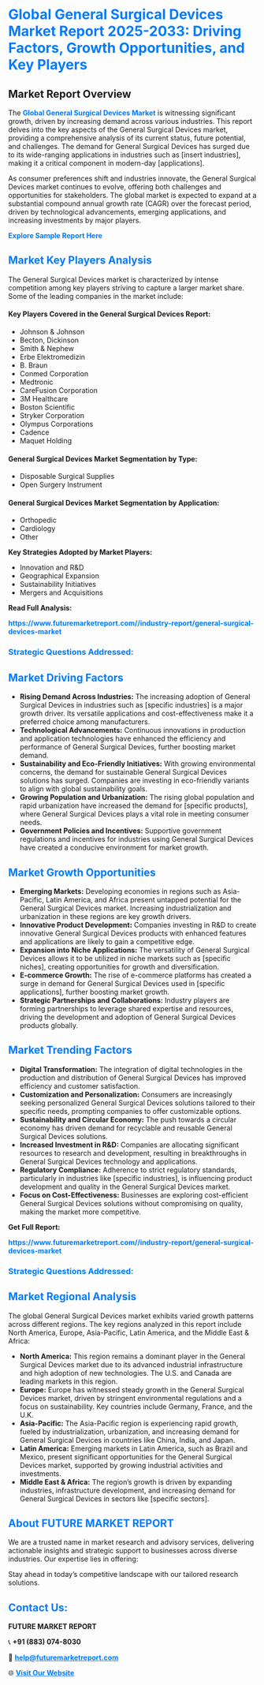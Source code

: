 <h1 style="color: #007BFF;">Global General Surgical Devices Market Report 2025-2033: Driving Factors, Growth Opportunities, and Key Players</h1>

<section id="overview">
<h2>Market Report Overview</h2>
<p>The <a href="https://www.futuremarketreport.com//industry-report/general-surgical-devices-market" style="color: #007BFF; text-decoration: none;"><strong>Global General Surgical Devices Market</strong></a> is witnessing significant growth, driven by increasing demand across various industries. This report delves into the key aspects of the General Surgical Devices market, providing a comprehensive analysis of its current status, future potential, and challenges. The demand for General Surgical Devices has surged due to its wide-ranging applications in industries such as [insert industries], making it a critical component in modern-day [applications].</p>
<p>As consumer preferences shift and industries innovate, the General Surgical Devices market continues to evolve, offering both challenges and opportunities for stakeholders. The global market is expected to expand at a substantial compound annual growth rate (CAGR) over the forecast period, driven by technological advancements, emerging applications, and increasing investments by major players.</p>
</section>

<section id="overview">
<p><a href="https://www.futuremarketreport.com//request-sample/reportId=77014" style="color: #007BFF; text-decoration: none;"><strong>Explore Sample Report Here</strong></a></p>
</section>

<section id="key-players">
<h2 style="color: #007BFF;">Market Key Players Analysis</h2>
<p>The General Surgical Devices market is characterized by intense competition among key players striving to capture a larger market share. Some of the leading companies in the market include:</p>
<h4>Key Players Covered in the General Surgical Devices Report:</h4>
<ul><li>Johnson &amp; Johnson</li><li>Becton, Dickinson</li><li>Smith &amp; Nephew</li><li>Erbe Elektromedizin</li><li>B. Braun</li><li>Conmed Corporation</li><li>Medtronic</li><li>CareFusion Corporation</li><li>3M Healthcare</li><li>Boston Scientific</li><li>Stryker Corporation</li><li>Olympus Corporations</li><li>Cadence</li><li>Maquet Holding</li></ul>
<h4>General Surgical Devices Market Segmentation by Type:</h4>
<ul><li>Disposable Surgical Supplies</li><li>Open Surgery Instrument</li></ul>

<h4>General Surgical Devices Market Segmentation by Application:</h4>
<ul><li>Orthopedic</li><li>Cardiology</li><li>Other</li></ul>
<p><strong>Key Strategies Adopted by Market Players:</strong></p>
<ul>
<li>Innovation and R&D</li>
<li>Geographical Expansion</li>
<li>Sustainability Initiatives</li>
<li>Mergers and Acquisitions</li>
</ul>
</section>

<section>
<p><strong>Read Full Analysis: </strong></p><a href="https://www.futuremarketreport.com//industry-report/general-surgical-devices-market" style="color: #007BFF; text-decoration: none;"><strong>https://www.futuremarketreport.com//industry-report/general-surgical-devices-market</strong></a>
<h3 style="color: #007BFF;">Strategic Questions Addressed:</h3>
</section>

<section id="driving-factors">
<h2 style="color: #007BFF;">Market Driving Factors</h2>
<ul>
<li><strong>Rising Demand Across Industries:</strong> The increasing adoption of General Surgical Devices in industries such as [specific industries] is a major growth driver. Its versatile applications and cost-effectiveness make it a preferred choice among manufacturers.</li>
<li><strong>Technological Advancements:</strong> Continuous innovations in production and application technologies have enhanced the efficiency and performance of General Surgical Devices, further boosting market demand.</li>
<li><strong>Sustainability and Eco-Friendly Initiatives:</strong> With growing environmental concerns, the demand for sustainable General Surgical Devices solutions has surged. Companies are investing in eco-friendly variants to align with global sustainability goals.</li>
<li><strong>Growing Population and Urbanization:</strong> The rising global population and rapid urbanization have increased the demand for [specific products], where General Surgical Devices plays a vital role in meeting consumer needs.</li>
<li><strong>Government Policies and Incentives:</strong> Supportive government regulations and incentives for industries using General Surgical Devices have created a conducive environment for market growth.</li>
</ul>
</section>

<section id="growth-opportunities">
<h2 style="color: #007BFF;">Market Growth Opportunities</h2>
<ul>
<li><strong>Emerging Markets:</strong> Developing economies in regions such as Asia-Pacific, Latin America, and Africa present untapped potential for the General Surgical Devices market. Increasing industrialization and urbanization in these regions are key growth drivers.</li>
<li><strong>Innovative Product Development:</strong> Companies investing in R&D to create innovative General Surgical Devices products with enhanced features and applications are likely to gain a competitive edge.</li>
<li><strong>Expansion into Niche Applications:</strong> The versatility of General Surgical Devices allows it to be utilized in niche markets such as [specific niches], creating opportunities for growth and diversification.</li>
<li><strong>E-commerce Growth:</strong> The rise of e-commerce platforms has created a surge in demand for General Surgical Devices used in [specific applications], further boosting market growth.</li>
<li><strong>Strategic Partnerships and Collaborations:</strong> Industry players are forming partnerships to leverage shared expertise and resources, driving the development and adoption of General Surgical Devices products globally.</li>
</ul>
</section>

<section id="trending-factors">
<h2 style="color: #007BFF;">Market Trending Factors</h2>
<ul>
<li><strong>Digital Transformation:</strong> The integration of digital technologies in the production and distribution of General Surgical Devices has improved efficiency and customer satisfaction.</li>
<li><strong>Customization and Personalization:</strong> Consumers are increasingly seeking personalized General Surgical Devices solutions tailored to their specific needs, prompting companies to offer customizable options.</li>
<li><strong>Sustainability and Circular Economy:</strong> The push towards a circular economy has driven demand for recyclable and reusable General Surgical Devices solutions.</li>
<li><strong>Increased Investment in R&D:</strong> Companies are allocating significant resources to research and development, resulting in breakthroughs in General Surgical Devices technology and applications.</li>
<li><strong>Regulatory Compliance:</strong> Adherence to strict regulatory standards, particularly in industries like [specific industries], is influencing product development and quality in the General Surgical Devices market.</li>
<li><strong>Focus on Cost-Effectiveness:</strong> Businesses are exploring cost-efficient General Surgical Devices solutions without compromising on quality, making the market more competitive.</li>
</ul>
</section>

<section>
<p><strong>Get Full Report: </strong></p><a href="https://www.futuremarketreport.com//industry-report/general-surgical-devices-market" style="color: #007BFF; text-decoration: none;"><strong>https://www.futuremarketreport.com//industry-report/general-surgical-devices-market</strong></a>
<h3 style="color: #007BFF;">Strategic Questions Addressed:</h3>
</section>


<section id="regional-analysis">
<h2 style="color: #007BFF;">Market Regional Analysis</h2>
<p>The global General Surgical Devices market exhibits varied growth patterns across different regions. The key regions analyzed in this report include North America, Europe, Asia-Pacific, Latin America, and the Middle East & Africa:</p>
<ul>
<li><strong>North America:</strong> This region remains a dominant player in the General Surgical Devices market due to its advanced industrial infrastructure and high adoption of new technologies. The U.S. and Canada are leading markets in this region.</li>
<li><strong>Europe:</strong> Europe has witnessed steady growth in the General Surgical Devices market, driven by stringent environmental regulations and a focus on sustainability. Key countries include Germany, France, and the U.K.</li>
<li><strong>Asia-Pacific:</strong> The Asia-Pacific region is experiencing rapid growth, fueled by industrialization, urbanization, and increasing demand for General Surgical Devices in countries like China, India, and Japan.</li>
<li><strong>Latin America:</strong> Emerging markets in Latin America, such as Brazil and Mexico, present significant opportunities for the General Surgical Devices market, supported by growing industrial activities and investments.</li>
<li><strong>Middle East & Africa:</strong> The region’s growth is driven by expanding industries, infrastructure development, and increasing demand for General Surgical Devices in sectors like [specific sectors].</li>
</ul>
</section>

<footer>
<h2 style="color: #007BFF;">About FUTURE MARKET REPORT</h2>
<p>We are a trusted name in market research and advisory services, delivering actionable insights and strategic support to businesses across diverse industries. Our expertise lies in offering:</p>

<p>Stay ahead in today’s competitive landscape with our tailored research solutions.</p>

<h2 style="color: #007BFF;">Contact Us:</h2>
<p><strong>FUTURE MARKET REPORT</strong></p>
<p>📞 <strong>+91 (883) 074-8030</strong></p>
<p>📧 <strong><a href="mailto:help@futuremarketreport.com" style="color: #007BFF;">help@futuremarketreport.com</a></strong></p>
<p>🌐 <strong><a href="https://www.futuremarketreport.com/" style="color: #007BFF;">Visit Our Website</a></strong></p>
</footer>